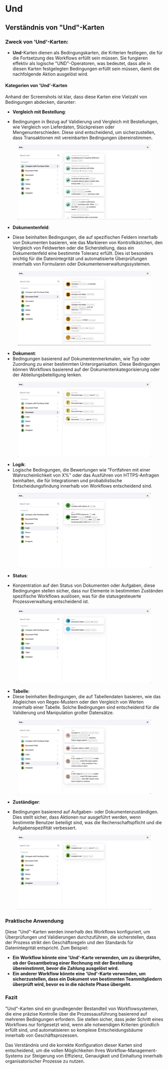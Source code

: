 # Und

## Verständnis von "Und"-Karten

### **Zweck von 'Und'-Karten:**

* **Und**-Karten dienen als Bedingungskarten, die Kriterien festlegen, die für die Fortsetzung des Workflows erfüllt sein müssen. Sie fungieren effektiv als logische "UND"-Operatoren, was bedeutet, dass alle in diesen Karten festgelegten Bedingungen erfüllt sein müssen, damit die nachfolgende Aktion ausgelöst wird.

#### Kategorien von 'Und'-Karten

Anhand der Screenshots ist klar, dass diese Karten eine Vielzahl von Bedingungen abdecken, darunter:

*   **Vergleich mit Bestellung**:

* Bedingungen in Bezug auf Validierung und Vergleich mit Bestellungen, wie Vergleich von Lieferdaten, Stückpreisen oder Mengenunterschieden. Diese sind entscheidend, um sicherzustellen, dass Transaktionen mit vereinbarten Bedingungen übereinstimmen.



<figure><img src="../../../.gitbook/assets/And1.png" alt=""><figcaption></figcaption></figure>

*   **Dokumentenfeld**:

* Diese beinhalten Bedingungen, die auf spezifischen Feldern innerhalb von Dokumenten basieren, wie das Markieren von Kontrollkästchen, den Vergleich von Feldwerten oder die Sicherstellung, dass ein Dokumentenfeld eine bestimmte Toleranz erfüllt. Dies ist besonders wichtig für die Datenintegrität und automatisierte Überprüfungen innerhalb von Formularen oder Dokumentenverwaltungssystemen.



<figure><img src="../../../.gitbook/assets/And2.png" alt=""><figcaption></figcaption></figure>

* **Dokument**:
* Bedingungen basierend auf Dokumentenmerkmalen, wie Typ oder Zuordnung zu einer bestimmten Unterorganisation. Diese Bedingungen können Workflows basierend auf der Dokumentenkategorisierung oder der Abteilungsbeteiligung lenken.

<figure><img src="../../../.gitbook/assets/And3.png" alt=""><figcaption></figcaption></figure>

* **Logik**:
* Logische Bedingungen, die Bewertungen wie "Fortfahren mit einer Wahrscheinlichkeit von X%" oder das Ausführen von HTTPS-Anfragen beinhalten, die für Integrationen und probabilistische Entscheidungsfindung innerhalb von Workflows entscheidend sind.

<figure><img src="../../../.gitbook/assets/And4.png" alt=""><figcaption></figcaption></figure>

*   **Status**:

* Konzentration auf den Status von Dokumenten oder Aufgaben, diese Bedingungen stellen sicher, dass nur Elemente in bestimmten Zuständen spezifische Workflows auslösen, was für die statusgesteuerte Prozessverwaltung entscheidend ist.



<figure><img src="../../../.gitbook/assets/And5.png" alt=""><figcaption></figcaption></figure>

* **Tabelle**:
* Diese beinhalten Bedingungen, die auf Tabellendaten basieren, wie das Abgleichen von Regex-Mustern oder den Vergleich von Werten innerhalb einer Tabelle. Solche Bedingungen sind entscheidend für die Validierung und Manipulation großer Datensätze.

<figure><img src="../../../.gitbook/assets/And6.png" alt=""><figcaption></figcaption></figure>

*   **Zuständiger**:

* Bedingungen basierend auf Aufgaben- oder Dokumentenzuständigen. Dies stellt sicher, dass Aktionen nur ausgeführt werden, wenn bestimmte Benutzer beteiligt sind, was die Rechenschaftspflicht und die Aufgabenspezifität verbessert.



<figure><img src="../../../.gitbook/assets/And7.png" alt=""><figcaption></figcaption></figure>

### Praktische Anwendung

Diese "Und"-Karten werden innerhalb des Workflows konfiguriert, um Überprüfungen und Validierungen durchzuführen, die sicherstellen, dass der Prozess strikt den Geschäftsregeln und den Standards für Datenintegrität entspricht. Zum Beispiel:

* **Ein Workflow könnte eine 'Und'-Karte verwenden, um zu überprüfen, ob der Gesamtbetrag einer Rechnung mit der Bestellung übereinstimmt, bevor die Zahlung ausgelöst wird.**
* **Ein anderer Workflow könnte eine 'Und'-Karte verwenden, um sicherzustellen, dass ein Dokument von bestimmten Teammitgliedern überprüft wird, bevor es in die nächste Phase übergeht.**

### Fazit

"Und"-Karten sind ein grundlegender Bestandteil von Workflowsystemen, die eine präzise Kontrolle über die Prozessausführung basierend auf mehreren Bedingungen erfordern. Sie stellen sicher, dass jeder Schritt eines Workflows nur fortgesetzt wird, wenn alle notwendigen Kriterien gründlich erfüllt sind, und automatisieren so komplexe Entscheidungsbäume innerhalb von Geschäftsprozessen.

Das Verständnis und die korrekte Konfiguration dieser Karten sind entscheidend, um die vollen Möglichkeiten Ihres Workflow-Management-Systems zur Steigerung von Effizienz, Genauigkeit und Einhaltung innerhalb organisatorischer Prozesse zu nutzen.
